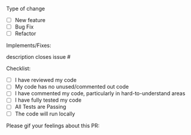 Type of change

- [ ] New feature
- [ ] Bug Fix
- [ ] Refactor

Implements/Fixes:

description closes issue #

Checklist:

- [ ] I have reviewed my code
- [ ] My code has no unused/commented out code
- [ ] I have commented my code, particularly in hard-to-understand areas
- [ ] I have fully tested my code
- [ ] All Tests are Passing
- [ ] The code will run locally

Please gif your feelings about this PR: